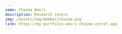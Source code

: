 ```yaml
---
name: Chaima Amiri
description: Research intern
img: /assets/img/member/chaima.png
link: https://my-portfolio-amiri-chaima.vercel.app
---
```

